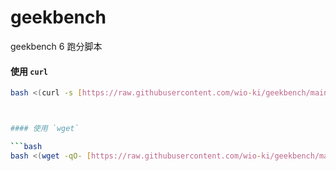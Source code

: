 # geekbench
geekbench 6 跑分脚本

#### 使用 `curl`

```bash
bash <(curl -s [https://raw.githubusercontent.com/wio-ki/geekbench/main/run-geekbench.sh](https://raw.githubusercontent.com/wio-ki/geekbench/main/run-geekbench.sh))



#### 使用 `wget`

```bash
bash <(wget -qO- [https://raw.githubusercontent.com/wio-ki/geekbench/main/run-geekbench.sh](https://raw.githubusercontent.com/wio-ki/geekbench/main/run-geekbench.sh))

